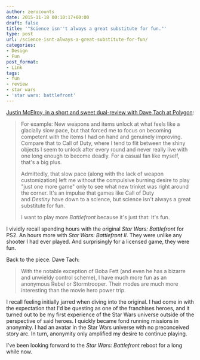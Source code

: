 ```yaml
---
author: zerocounts
date: 2015-11-18 00:10:17+00:00
draft: false
title: '"Science isn''t always a great substitute for fun."'
type: post
url: /science-isnt-always-a-great-substitute-for-fun/
categories:
- Design
- Fun
post_format:
- Link
tags:
- fun
- review
- star wars
- 'star wars: battlefront'
---
```


[Justin McElroy, in a short and sweet dual-review with Dave Tach at Polygon](http://www.polygon.com/2015/11/16/9747556/star-wars-battlefront-review-xbox-one-playstation-4-PC):


<blockquote>For example: New weapons and items unlock at what feels like a glacially slow pace, but that forced me to focus on becoming competent with the items I had on hand and genuinely improving. Compare that to Call of Duty, where I tend to flit between the shiny objects I seem to unlock after every round and never really live with one long enough to become deadly. For a casual fan like myself, that's a big plus.

Admittedly, that slow pace (along with the lack of weapon customization) left me without the compulsive burning desire to play "just one more game" only to see what new trinket was right around the corner. It's an impulse that games like Call of Duty and _Destiny_ have down to a science, but science isn't always a great substitute for fun.

I want to play more _Battlefront_ because it's just that: It's fun.</blockquote>


I vividly recall spending hours with the original _Star Wars: Battlefront_ for PS2. An hours more with _Star Wars: Battlefront II_. They were unlike any shooter I had ever played. And surprisingly for a licensed game, they were fun.

Back to the piece. Dave Tach:


<blockquote>With the notable exception of Boba Fett (and even he has a bizarre and unwieldy control scheme), I have much more fun as an anonymous Rebel or Stormtrooper. Their modes are much more interesting than the movie hero power trip.</blockquote>


I recall feeling initially jarred when diving into the original. I had come in with the expectation that I'd be questing as one of the franchises heroes, and it turned out to be my first experience of the Star Wars universe outside of the perspective of said heroes. I quickly became fond running missions in anonymity. I had an avatar in the Star Wars universe with no preconceived story arc. In turn, anonymity only amplified my desire to continue playing.

I've been looking forward to the _Star Wars: Battlefront_ reboot for a long while now.
